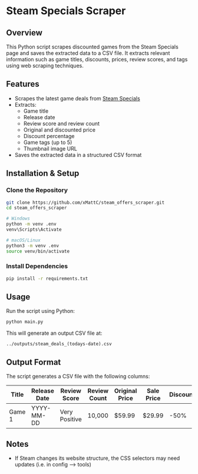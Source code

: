 # Steam Specials Scraper

## Overview
This Python script scrapes discounted games from the Steam Specials page and saves the extracted data to a CSV file. It extracts relevant information such as game titles, discounts, prices, review scores, and tags using web scraping techniques.

## Features
- Scrapes the latest game deals from [Steam Specials](https://store.steampowered.com/specials)
- Extracts:
  - Game title
  - Release date
  - Review score and review count
  - Original and discounted price
  - Discount percentage
  - Game tags (up to 5)
  - Thumbnail image URL
- Saves the extracted data in a structured CSV format

## Installation & Setup

### Clone the Repository
```bash
git clone https://github.com/xMattC/steam_offers_scraper.git
cd steam_offers_scraper

# Windows
python -m venv .env
venv\Scripts\Activate

# macOS/Linux
python3 -m venv .env
source venv/bin/activate
```

### Install Dependencies
```bash
pip install -r requirements.txt
```

## Usage
Run the script using Python:

```bash
python main.py
```

This will generate an output CSV file at:

```
../outputs/steam_deals_(todays-date).csv
```

## Output Format
The script generates a CSV file with the following columns:

| Title | Release Date | Review Score | Review Count | Original Price | Sale Price | Discount | Tags | Thumbnail URL |
|--------|--------------|-------------|-------------|----------------|------------|-----------|------|--------------|
| Game 1 | YYYY-MM-DD   | Very Positive | 10,000 | $59.99 | $29.99 | -50% | Action, RPG | Image URL |

## Notes
- If Steam changes its website structure, the CSS selectors may need updates (i.e. in config --> tools)
